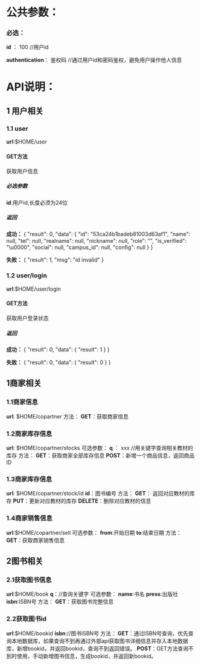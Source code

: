 # 公共参数：
### 必选：
**id** ： 100 //用户id

**authentication**： 鉴权码 //通过用户id和密码鉴权，避免用户操作他人信息


# API说明：

## 1 用户相关
### 1.1 user
**url**:$HOME/user

#### GET方法 ####
获取用户信息
##### 必选参数 #####
**id**:用户id,长度必须为24位
##### 返回 #####
**成功：**
{
    "result": 0,
    "data": {
        "id": "53ca24b1badeb81003d63af1",
        "name": null,
        "tel": null,
        "realname": null,
        "nickname": null,
        "role": "",
        "is_verified": "\u0000",
        "social": null,
        "campus_id": null,
        "config": null
    }
}

**失败：**
{
    "result": 1,
    "msg": "id invalid"
}

### 1.2 user/login
**url**:$HOME/user/login

#### GET方法 ####
获取用户登录状态
##### 返回 #####
**成功：**
{
    "result": 0,
    "data": {
        "result": 1
    }
}

**失败：**
{
    "result": 0,
    "data": {
        "result": 0
    }
}















## 1商家相关
### 1.1商家信息
<strong>url</strong>: $HOME/copartner
方法：
<strong>GET</strong>：获取商家信息

<h3>1.2商家库存信息</h3>
<strong>url</strong>: $HOME/copartner/stocks
可选参数：
<strong>q</strong> ： xxx //用关键字查询相关教材的库存
方法：
<strong>GET</strong>：获取商家全部库存信息
<strong>POST</strong>：新增一个商品信息，返回商品ID

<h3>1.3商家库存信息</h3>
<strong>url</strong>: $HOME/copartner/stock/id
<strong>id</strong>：图书编号
方法：
<strong>GET</strong>： 返回对应教材的库存
<strong>PUT</strong>：更新对应教材的库存
<strong>DELETE</strong>：删除对应教材的信息

<h3>1.4商家销售信息</h3>
<strong>url</strong>:$HOME/copartner/sell
可选参数：
<strong>from</strong>:开始日期
<strong>to</strong>:结束日期
方法：
<strong>GET</strong>：获取商家销售信息

<h2>2图书相关</h2>
<h3>2.1获取图书信息</h3>
<strong>url</strong>:$HOME/book
<strong>q</strong>：//查询关键字
可选参数：
<strong>name</strong>:书名
<strong>press</strong>:出版社
<strong>isbn</strong>:ISBN号
方法：
<strong>GET</strong>：获取图书完整信息

<h3>2.2获取图书id</h3>
<strong>url</strong>:$HOME/bookid
<strong>isbn</strong>://图书ISBN号
方法：
<strong>GET</strong>：通过ISBN号查询，优先查询本地数据库，如果查询不到再通过外部api获取图书详细信息并存入本地数据库，新增bookid，并返回bookid，查询不到返回错误。
<strong>POST</strong>：GET方法查询不到时使用，手动新增图书信息，生成bookid，并返回新bookid。
